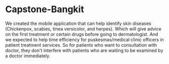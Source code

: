 # Capstone-Bangkit
We created the mobile application that can help identify skin diseases (Chickenpox, scabies, tinea versicolor, and herpes). Which will give advice on the first treatment or certain drugs before going to dermatologist. 
And we expected to help time efficiency for puskesmas/medical clinic officers in patient treatment services. So for patients who want to consultation with doctor, they don't interfere with patients who are waiting to be examined by a doctor immediately.
